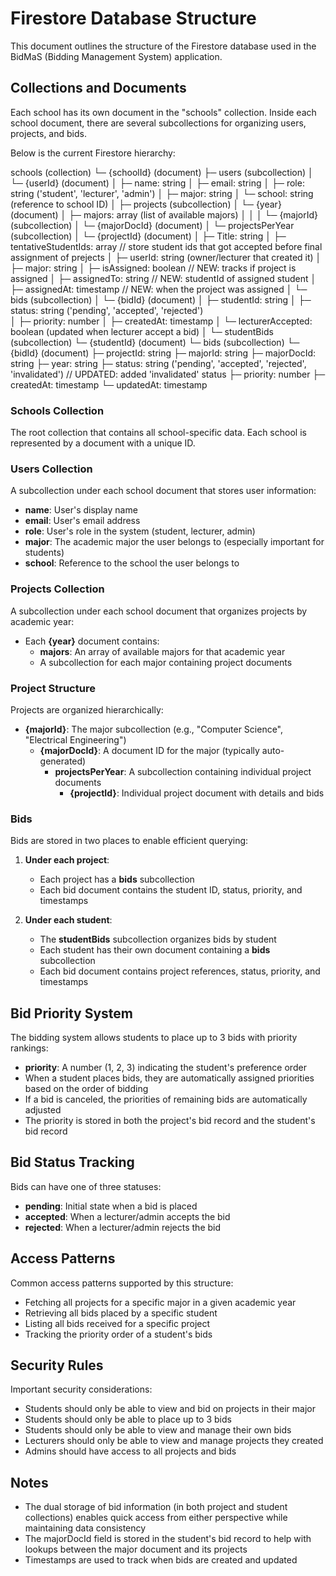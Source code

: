 # Firestore Database Structure

This document outlines the structure of the Firestore database used in the BidMaS (Bidding Management System) application.

## Collections and Documents
Each school has its own document in the "schools" collection. Inside each school document, there are several subcollections for organizing users, projects, and bids.

Below is the current Firestore hierarchy:

schools (collection)
 └─ {schoolId} (document)
     ├─ users (subcollection)
     │   └─ {userId} (document)
     │       ├─ name: string
     │       ├─ email: string
     │       ├─ role: string ('student', 'lecturer', 'admin')
     │       ├─ major: string
     │       └─ school: string (reference to school ID)
     │
     ├─ projects (subcollection)
     │   └─ {year} (document)
     │       ├─ majors: array (list of available majors)
     │       │
     │       └─ {majorId} (subcollection)
     │           └─ {majorDocId} (document)
     │               └─ projectsPerYear (subcollection)
     │                   └─ {projectId} (document)
     │                       ├─ Title: string
     │                       ├─ tentativeStudentIds: array  // store student ids that got accepted before final assignment of prejects
     │                       ├─ userId: string (owner/lecturer that created it)
     │                       ├─ major: string
     │                       ├─ isAssigned: boolean      // NEW: tracks if project is assigned
     │                       ├─ assignedTo: string       // NEW: studentId of assigned student
     │                       ├─ assignedAt: timestamp    // NEW: when the project was assigned
     │                       └─ bids (subcollection)
     │                           └─ {bidId} (document)
     │                               ├─ studentId: string
     │                               ├─ status: string ('pending', 'accepted', 'rejected')  
     │                               ├─ priority: number
     │                               ├─ createdAt: timestamp
     │                               └─ lecturerAccepted: boolean (updated when lecturer accept a bid)
     │
     └─ studentBids (subcollection)
         └─ {studentId} (document)
             └─ bids (subcollection)
                 └─ {bidId} (document)
                     ├─ projectId: string
                     ├─ majorId: string
                     ├─ majorDocId: string
                     ├─ year: string
                     ├─ status: string ('pending', 'accepted', 'rejected', 'invalidated')  // UPDATED: added 'invalidated' status
                     ├─ priority: number
                     ├─ createdAt: timestamp
                     └─ updatedAt: timestamp

### Schools Collection
The root collection that contains all school-specific data. Each school is represented by a document with a unique ID.

### Users Collection
A subcollection under each school document that stores user information:
- **name**: User's display name
- **email**: User's email address
- **role**: User's role in the system (student, lecturer, admin)
- **major**: The academic major the user belongs to (especially important for students)
- **school**: Reference to the school the user belongs to

### Projects Collection
A subcollection under each school document that organizes projects by academic year:
- Each **{year}** document contains:
  - **majors**: An array of available majors for that academic year
  - A subcollection for each major containing project documents

### Project Structure
Projects are organized hierarchically:
- **{majorId}**: The major subcollection (e.g., "Computer Science", "Electrical Engineering")
  - **{majorDocId}**: A document ID for the major (typically auto-generated)
    - **projectsPerYear**: A subcollection containing individual project documents
      - **{projectId}**: Individual project document with details and bids

### Bids
Bids are stored in two places to enable efficient querying:

1. **Under each project**:
   - Each project has a **bids** subcollection
   - Each bid document contains the student ID, status, priority, and timestamps

2. **Under each student**:
   - The **studentBids** subcollection organizes bids by student
   - Each student has their own document containing a **bids** subcollection
   - Each bid document contains project references, status, priority, and timestamps

## Bid Priority System
The bidding system allows students to place up to 3 bids with priority rankings:
- **priority**: A number (1, 2, 3) indicating the student's preference order
- When a student places bids, they are automatically assigned priorities based on the order of bidding
- If a bid is canceled, the priorities of remaining bids are automatically adjusted
- The priority is stored in both the project's bid record and the student's bid record

## Bid Status Tracking
Bids can have one of three statuses:
- **pending**: Initial state when a bid is placed
- **accepted**: When a lecturer/admin accepts the bid
- **rejected**: When a lecturer/admin rejects the bid

## Access Patterns
Common access patterns supported by this structure:
- Fetching all projects for a specific major in a given academic year
- Retrieving all bids placed by a specific student
- Listing all bids received for a specific project
- Tracking the priority order of a student's bids

## Security Rules
Important security considerations:
- Students should only be able to view and bid on projects in their major
- Students should only be able to place up to 3 bids
- Students should only be able to view and manage their own bids
- Lecturers should only be able to view and manage projects they created
- Admins should have access to all projects and bids

## Notes
- The dual storage of bid information (in both project and student collections) enables quick access from either perspective while maintaining data consistency
- The majorDocId field is stored in the student's bid record to help with lookups between the major document and its projects
- Timestamps are used to track when bids are created and updated 